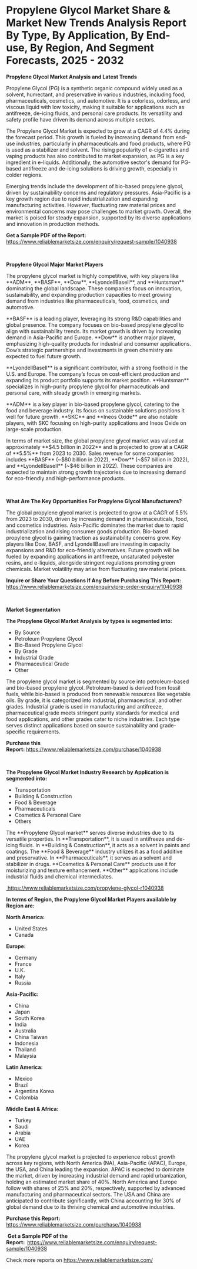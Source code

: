 <p><h1>Propylene Glycol Market Share & Market New Trends Analysis Report By Type, By Application, By End-use, By Region, And Segment Forecasts, 2025 - 2032</h1></p><p><strong>Propylene Glycol Market Analysis and Latest Trends</strong></p>
<p><p>Propylene Glycol (PG) is a synthetic organic compound widely used as a solvent, humectant, and preservative in various industries, including food, pharmaceuticals, cosmetics, and automotive. It is a colorless, odorless, and viscous liquid with low toxicity, making it suitable for applications such as antifreeze, de-icing fluids, and personal care products. Its versatility and safety profile have driven its demand across multiple sectors.</p><p>The Propylene Glycol Market is expected to grow at a CAGR of 4.4% during the forecast period. This growth is fueled by increasing demand from end-use industries, particularly in pharmaceuticals and food products, where PG is used as a stabilizer and solvent. The rising popularity of e-cigarettes and vaping products has also contributed to market expansion, as PG is a key ingredient in e-liquids. Additionally, the automotive sector's demand for PG-based antifreeze and de-icing solutions is driving growth, especially in colder regions.</p><p>Emerging trends include the development of bio-based propylene glycol, driven by sustainability concerns and regulatory pressures. Asia-Pacific is a key growth region due to rapid industrialization and expanding manufacturing activities. However, fluctuating raw material prices and environmental concerns may pose challenges to market growth. Overall, the market is poised for steady expansion, supported by its diverse applications and innovation in production methods.</p></p>
<p><strong>Get a Sample PDF of the Report:&nbsp;</strong> <a href="https://www.reliablemarketsize.com/enquiry/request-sample/1040938?utm_campaign=1143&utm_medium=2&utm_source=Github&utm_content=ia&utm_term=25012025&utm_id=propylene-glycol">https://www.reliablemarketsize.com/enquiry/request-sample/1040938</a></p>
<p>&nbsp;</p>
<p><strong>Propylene Glycol Major Market Players</strong></p>
<p><p>The propylene glycol market is highly competitive, with key players like **ADM**, **BASF**, **Dow**, **LyondellBasell**, and **Huntsman** dominating the global landscape. These companies focus on innovation, sustainability, and expanding production capacities to meet growing demand from industries like pharmaceuticals, food, cosmetics, and automotive.</p><p>**BASF** is a leading player, leveraging its strong R&D capabilities and global presence. The company focuses on bio-based propylene glycol to align with sustainability trends. Its market growth is driven by increasing demand in Asia-Pacific and Europe. **Dow** is another major player, emphasizing high-quality products for industrial and consumer applications. Dow’s strategic partnerships and investments in green chemistry are expected to fuel future growth.</p><p>**LyondellBasell** is a significant contributor, with a strong foothold in the U.S. and Europe. The company’s focus on cost-efficient production and expanding its product portfolio supports its market position. **Huntsman** specializes in high-purity propylene glycol for pharmaceuticals and personal care, with steady growth in emerging markets.</p><p>**ADM** is a key player in bio-based propylene glycol, catering to the food and beverage industry. Its focus on sustainable solutions positions it well for future growth. **SKC** and **Ineos Oxide** are also notable players, with SKC focusing on high-purity applications and Ineos Oxide on large-scale production.</p><p>In terms of market size, the global propylene glycol market was valued at approximately **$4.5 billion in 2022** and is projected to grow at a CAGR of **5.5%** from 2023 to 2030. Sales revenue for some companies includes **BASF** (~$80 billion in 2022), **Dow** (~$57 billion in 2022), and **LyondellBasell** (~$46 billion in 2022). These companies are expected to maintain strong growth trajectories due to increasing demand for eco-friendly and high-performance products.</p></p>
<p>&nbsp;</p>
<p><strong>What Are The Key Opportunities For Propylene Glycol Manufacturers?</strong></p>
<p><p>The global propylene glycol market is projected to grow at a CAGR of 5.5% from 2023 to 2030, driven by increasing demand in pharmaceuticals, food, and cosmetics industries. Asia-Pacific dominates the market due to rapid industrialization and rising consumer goods production. Bio-based propylene glycol is gaining traction as sustainability concerns grow. Key players like Dow, BASF, and LyondellBasell are investing in capacity expansions and R&D for eco-friendly alternatives. Future growth will be fueled by expanding applications in antifreeze, unsaturated polyester resins, and e-liquids, alongside stringent regulations promoting green chemicals. Market volatility may arise from fluctuating raw material prices.</p></p>
<p><strong>Inquire or Share Your Questions If Any Before Purchasing This Report:</strong> <a href="https://www.reliablemarketsize.com/enquiry/pre-order-enquiry/1040938?utm_campaign=1143&utm_medium=2&utm_source=Github&utm_content=ia&utm_term=25012025&utm_id=propylene-glycol">https://www.reliablemarketsize.com/enquiry/pre-order-enquiry/1040938</a></p>
<p>&nbsp;</p>
<p><strong>Market Segmentation</strong></p>
<p><strong>The Propylene Glycol Market Analysis by types is segmented into:</strong></p>
<p><ul><li>By Source</li><li>Petroleum Propylene Glycol</li><li>Bio-Based Propylene Glycol</li><li>By Grade</li><li>Industrial Grade</li><li>Pharmaceutical Grade</li><li>Other</li></ul></p>
<p><p>The propylene glycol market is segmented by source into petroleum-based and bio-based propylene glycol. Petroleum-based is derived from fossil fuels, while bio-based is produced from renewable resources like vegetable oils. By grade, it is categorized into industrial, pharmaceutical, and other grades. Industrial grade is used in manufacturing and antifreeze, pharmaceutical grade meets stringent purity standards for medical and food applications, and other grades cater to niche industries. Each type serves distinct applications based on source sustainability and grade-specific requirements.</p></p>
<p><strong>Purchase this Report:&nbsp;</strong><a href="https://www.reliablemarketsize.com/purchase/1040938?utm_campaign=1143&utm_medium=2&utm_source=Github&utm_content=ia&utm_term=25012025&utm_id=propylene-glycol">https://www.reliablemarketsize.com/purchase/1040938</a></p>
<p>&nbsp;</p>
<p><strong>The Propylene Glycol Market Industry Research by Application is segmented into:</strong></p>
<p><ul><li>Transportation</li><li>Building & Construction</li><li>Food & Beverage</li><li>Pharmaceuticals</li><li>Cosmetics & Personal Care</li><li>Others</li></ul></p>
<p><p>The **Propylene Glycol market** serves diverse industries due to its versatile properties. In **Transportation**, it is used in antifreeze and de-icing fluids. In **Building & Construction**, it acts as a solvent in paints and coatings. The **Food & Beverage** industry utilizes it as a food additive and preservative. In **Pharmaceuticals**, it serves as a solvent and stabilizer in drugs. **Cosmetics & Personal Care** products use it for moisturizing and texture enhancement. **Other** applications include industrial fluids and chemical intermediates.</p></p>
<p><a href="https://www.reliablemarketsize.com/propylene-glycol-r1040938?utm_campaign=1143&utm_medium=2&utm_source=Github&utm_content=ia&utm_term=25012025&utm_id=propylene-glycol">&nbsp;https://www.reliablemarketsize.com/propylene-glycol-r1040938</a></p>
<p><strong>In terms of Region, the Propylene Glycol Market Players available by Region are:</strong></p>
<p>
    <p> <strong> North America: </strong>
        <ul>
            <li>United States</li>
            <li>Canada</li>
        </ul>
        </p> 
    <p> <strong> Europe: </strong>
        <ul>
            <li>Germany</li>
            <li>France</li>
            <li>U.K.</li>
            <li>Italy</li>
            <li>Russia</li>
        </ul>
        </p> 
    <p> <strong> Asia-Pacific: </strong>
        <ul>
            <li>China</li>
            <li>Japan</li>
            <li>South Korea</li>
            <li>India</li>
            <li>Australia</li>
            <li>China Taiwan</li>
            <li>Indonesia</li>
            <li>Thailand</li>
            <li>Malaysia</li>
        </ul>
        </p> 
    <p> <strong> Latin America: </strong>
        <ul>
            <li>Mexico</li>
            <li>Brazil</li>
            <li>Argentina Korea</li>
            <li>Colombia</li>
        </ul>
        </p> 
    <p> <strong> Middle East & Africa: </strong>
        <ul>
            <li>Turkey</li>
            <li>Saudi</li>
            <li>Arabia</li>
            <li>UAE</li>
            <li>Korea</li>
        </ul>
    </p>
    </p>
<p><p>The propylene glycol market is projected to experience robust growth across key regions, with North America (NA), Asia-Pacific (APAC), Europe, the USA, and China leading the expansion. APAC is expected to dominate the market, driven by increasing industrial demand and rapid urbanization, holding an estimated market share of 40%. North America and Europe follow with shares of 25% and 20%, respectively, supported by advanced manufacturing and pharmaceutical sectors. The USA and China are anticipated to contribute significantly, with China accounting for 30% of global demand due to its thriving chemical and automotive industries.</p></p>
<p><strong>Purchase this Report: </strong><a href="https://www.reliablemarketsize.com/purchase/1040938?utm_campaign=1143&utm_medium=2&utm_source=Github&utm_content=ia&utm_term=25012025&utm_id=propylene-glycol">https://www.reliablemarketsize.com/purchase/1040938</a></p>
<p>&nbsp;<strong>Get a Sample PDF of the Report:&nbsp;&nbsp;</strong><a href="https://www.reliablemarketsize.com/enquiry/request-sample/1040938?utm_campaign=1143&utm_medium=2&utm_source=Github&utm_content=ia&utm_term=25012025&utm_id=propylene-glycol">https://www.reliablemarketsize.com/enquiry/request-sample/1040938</a></p>
<p><strong></strong></p>
<p>Check more reports on <a href="https://www.reliablemarketsize.com/?utm_campaign=1143&utm_medium=2&utm_source=Github&utm_content=ia&utm_term=25012025&utm_id=propylene-glycol">https://www.reliablemarketsize.com/</a></p>
